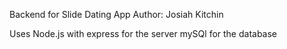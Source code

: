 


Backend for Slide Dating App
Author: Josiah Kitchin 

Uses Node.js with express for the server
mySQl for the database 


